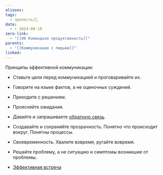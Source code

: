 ```yaml
---
aliases: 
tags:
  - зрелость/🌱
date:
  - - 2024-08-10
zero-link:
  - "[[00 Командная продуктивность]]"
parents:
  - "[[Коммуникации с людьми]]"
linked:
---
```

Принципы эффективной коммуникации:
- Ставьте цели перед коммуникацией и проговаривайте их.
- Говорите на языке фактов, а не оценочных суждений.
- Приходите с решением.
- Проясняйте ожидания.
- Давайте и запрашиваете [обратную связь](Обратная%20связь.md).
- Создавайте и сохраняйте прозрачность. Понятно что происходит вокруг. Понятны процессы.
- Своевременность. Хвалите вовремя, ругайте вовремя.
- Решайте проблему, а не ситуацию и симптомы возникшие от проблемы.


- [Эффективная встреча](Эффективная%20встреча.md)